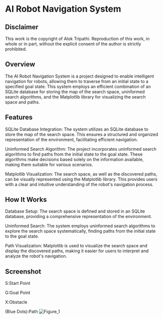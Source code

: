 # AI Robot Navigation System
## Disclaimer
This work is the copyright of Alok Tripathi. Reproduction of this work, in whole or in part, without the explicit consent of the author is strictly prohibited.

## Overview
The AI Robot Navigation System is a project designed to enable intelligent navigation for robots, allowing them to traverse from an initial state to a specified goal state. This system employs an efficient combination of an SQLite database for storing the map of the search space, uninformed search algorithms, and the Matplotlib library for visualizing the search space and paths.

## Features
SQLite Database Integration: The system utilizes an SQLite database to store the map of the search space. This ensures a structured and organized representation of the environment, facilitating efficient navigation.

Uninformed Search Algorithm: The project incorporates uninformed search algorithms to find paths from the initial state to the goal state. These algorithms make decisions based solely on the information available, making them suitable for various scenarios.

Matplotlib Visualization: The search space, as well as the discovered paths, can be visually represented using the Matplotlib library. This provides users with a clear and intuitive understanding of the robot's navigation process.

## How It Works
Database Setup: 
The search space is defined and stored in an SQLite database, providing a comprehensive representation of the environment.

Uninformed Search: 
The system employs uninformed search algorithms to explore the search space systematically, finding paths from the initial state to the goal state.

Path Visualization: 
Matplotlib is used to visualize the search space and display the discovered paths, making it easier for users to interpret and analyze the robot's navigation.

## Screenshot
S:Start Point

G:Goal Point

X:Obstacle

(Blue Dots):Path
![Figure_1](https://github.com/alokworld/AI-Robot-Navigation-System/assets/109170042/604191d9-acf7-4700-9ffd-4702c7f4ed66)

